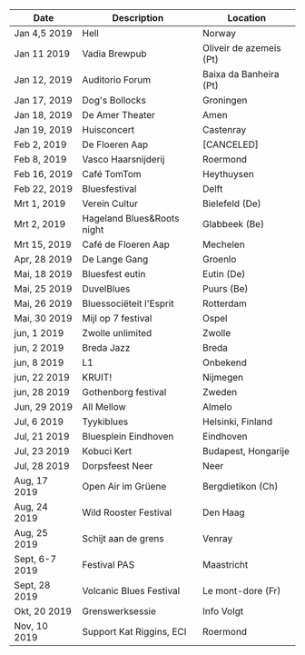 <!-- Table -->
<div class="table-wrapper">
	<table>
		<thead>
			<tr>
				<th>Date</th>
				<th>Description</th>
				<th>Location</th>
			</tr>
		</thead>
		<tbody>
						<tr>
				<td>Jan 4,5 2019</td>
				<td>Hell</td>
				<td>Norway</td>
			</tr>
			<tr>
				<td>Jan 11 2019</td>
				<td>Vadia Brewpub</td>
				<td>Oliveir de azemeis (Pt)</td>
			</tr>
			<tr>
				<td>Jan 12, 2019</td>
				<td>Auditorio Forum</td>
				<td>Baixa da Banheira (Pt)</td>
			</tr>
			<tr>
				<td>Jan 17, 2019</td>
				<td>Dog's Bollocks</td>
				<td>Groningen</td>
			</tr>
			<tr>
				<td>Jan 18, 2019</td>
				<td>De Amer Theater</td>
				<td>Amen</td>
			</tr>
			<tr>
				<td>Jan 19, 2019</td>
				<td>Huisconcert</td>
				<td>Castenray</td>
			</tr>
			<tr>
				<td>Feb 2, 2019</td>
				<td>De Floeren Aap</td>
				<td>[CANCELED]</td>
			</tr>
			<tr>
				<td>Feb 8, 2019</td>
				<td>Vasco Haarsnijderij</td>
				<td>Roermond</td>
				</tr>
			<tr>
				<td>Feb 16, 2019</td>
				<td>Café TomTom</td>
				<td>Heythuysen</td>
			</tr>
			<tr>
				<td>Feb 22, 2019</td>
				<td>Bluesfestival</td>
				<td>Delft</td>
			</tr>
			<tr>
				<td>Mrt 1, 2019</td>
				<td>Verein Cultur</td>
				<td>Bielefeld (De)</td>
			</tr>
			<tr>
				<td>Mrt 2, 2019</td>
				<td>Hageland Blues&Roots night</td>
				<td>Glabbeek (Be)</td>
			</tr>
			<tr>
				<td>Mrt 15, 2019</td>
				<td>Café de Floeren Aap</td>
				<td>Mechelen</td>
			</tr>
			<tr>
				<td>Apr, 28 2019</td>
				<td>De Lange Gang</td>
				<td>Groenlo</td>
			</tr>
			<tr>
				<td>Mai, 18 2019</td>
				<td>Bluesfest eutin</td>
				<td>Eutin (De)</td>
			</tr>
			<tr>
				<td>Mai, 25 2019</td>
				<td>DuvelBlues</td>
				<td>Puurs (Be)</td>
			</tr>
			<tr>
				<td>Mai, 26 2019</td>
				<td>Bluessociëteit l'Esprit</td>
				<td>Rotterdam</td>
			</tr>
			<tr id="view">
				<td>Mai, 30 2019</td>
				<td>Mijl op 7 festival</td>
				<td>Ospel</td>
			</tr>
			<tr>
				<td>jun, 1 2019</td>
				<td>Zwolle unlimited</td>
				<td>Zwolle</td>
			</tr>
			<tr>
				<td>jun, 2 2019</td>
				<td>Breda Jazz</td>
				<td>Breda</td>
			</tr>
			<tr>
				<td>jun, 8 2019</td>
				<td>L1</td>
				<td>Onbekend</td>
			</tr>
			<tr>
				<td>jun, 22 2019</td>
				<td>KRUIT!</td>
				<td>Nijmegen</td>
			</tr>
			<tr>
				<td>jun, 28 2019</td>
				<td>Gothenborg festival</td>
				<td>Zweden</td>
			</tr>
			<tr>
				<td>Jun, 29 2019</td>
				<td>All Mellow</td>
				<td>Almelo</td>
			</tr>
			<tr>
				<td>Jul, 6 2019</td>
				<td>Tyykiblues</td>
				<td>Helsinki, Finland</td>
			</tr>
			<tr>
				<td>Jul, 21 2019</td>
				<td>Bluesplein Eindhoven</td>
				<td>Eindhoven</td>
			</tr>
			<tr>
				<td>Jul, 23 2019</td>
				<td>Kobuci Kert</td>
				<td>Budapest, Hongarije</td>
			</tr>
			<tr>
				<td>Jul, 28 2019</td>
				<td>Dorpsfeest Neer</td>
				<td>Neer</td>
			</tr>
			<tr>
				<td>Aug, 17 2019</td>
				<td>Open Air im Grüene</td>
				<td>Bergdietikon (Ch)</td>
			</tr>
			<tr>
				<td>Aug, 24 2019</td>
				<td>Wild Rooster Festival</td>
				<td>Den Haag</td>
			</tr>
			<tr>
				<td>Aug, 25 2019</td>
				<td>Schijt aan de grens</td>
				<td>Venray</td>
			</tr>
			<tr>
				<td>Sept, 6-7 2019</td>
				<td>Festival PAS</td>
				<td>Maastricht</td>
			</tr>
			<tr>
				<td>Sept, 28 2019</td>
				<td>Volcanic Blues Festival</td>
				<td>Le mont-dore (Fr)</td>
			</tr>
			<tr>
				<td>Okt, 20 2019</td>
				<td>Grenswerksessie</td>
				<td>Info Volgt</td>
			</tr>
			<tr>
				<td>Nov, 10 2019</td>
				<td>Support Kat Riggins, ECI</td>
				<td>Roermond</td>
			</tr>
		</tbody>
	</table>
</div>
